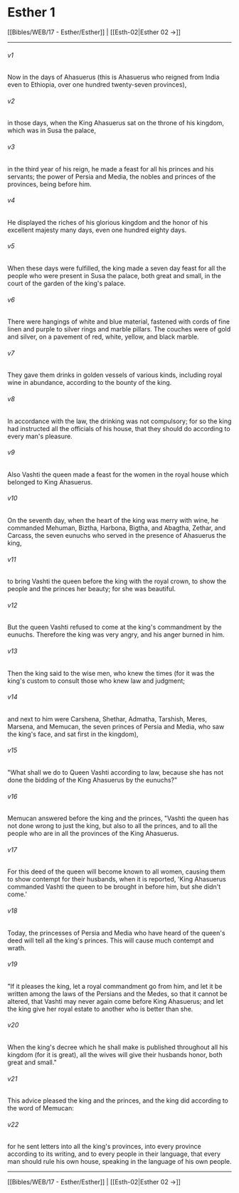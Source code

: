 # Esther 1

[[Bibles/WEB/17 - Esther/Esther]] | [[Esth-02|Esther 02 →]]
***



###### v1 
Now in the days of Ahasuerus (this is Ahasuerus who reigned from India even to Ethiopia, over one hundred twenty-seven provinces), 

###### v2 
in those days, when the King Ahasuerus sat on the throne of his kingdom, which was in Susa the palace, 

###### v3 
in the third year of his reign, he made a feast for all his princes and his servants; the power of Persia and Media, the nobles and princes of the provinces, being before him. 

###### v4 
He displayed the riches of his glorious kingdom and the honor of his excellent majesty many days, even one hundred eighty days. 

###### v5 
When these days were fulfilled, the king made a seven day feast for all the people who were present in Susa the palace, both great and small, in the court of the garden of the king's palace. 

###### v6 
There were hangings of white and blue material, fastened with cords of fine linen and purple to silver rings and marble pillars. The couches were of gold and silver, on a pavement of red, white, yellow, and black marble. 

###### v7 
They gave them drinks in golden vessels of various kinds, including royal wine in abundance, according to the bounty of the king. 

###### v8 
In accordance with the law, the drinking was not compulsory; for so the king had instructed all the officials of his house, that they should do according to every man's pleasure. 

###### v9 
Also Vashti the queen made a feast for the women in the royal house which belonged to King Ahasuerus. 

###### v10 
On the seventh day, when the heart of the king was merry with wine, he commanded Mehuman, Biztha, Harbona, Bigtha, and Abagtha, Zethar, and Carcass, the seven eunuchs who served in the presence of Ahasuerus the king, 

###### v11 
to bring Vashti the queen before the king with the royal crown, to show the people and the princes her beauty; for she was beautiful. 

###### v12 
But the queen Vashti refused to come at the king's commandment by the eunuchs. Therefore the king was very angry, and his anger burned in him. 

###### v13 
Then the king said to the wise men, who knew the times (for it was the king's custom to consult those who knew law and judgment; 

###### v14 
and next to him were Carshena, Shethar, Admatha, Tarshish, Meres, Marsena, and Memucan, the seven princes of Persia and Media, who saw the king's face, and sat first in the kingdom), 

###### v15 
"What shall we do to Queen Vashti according to law, because she has not done the bidding of the King Ahasuerus by the eunuchs?" 

###### v16 
Memucan answered before the king and the princes, "Vashti the queen has not done wrong to just the king, but also to all the princes, and to all the people who are in all the provinces of the King Ahasuerus. 

###### v17 
For this deed of the queen will become known to all women, causing them to show contempt for their husbands, when it is reported, 'King Ahasuerus commanded Vashti the queen to be brought in before him, but she didn't come.' 

###### v18 
Today, the princesses of Persia and Media who have heard of the queen's deed will tell all the king's princes. This will cause much contempt and wrath. 

###### v19 
"If it pleases the king, let a royal commandment go from him, and let it be written among the laws of the Persians and the Medes, so that it cannot be altered, that Vashti may never again come before King Ahasuerus; and let the king give her royal estate to another who is better than she. 

###### v20 
When the king's decree which he shall make is published throughout all his kingdom (for it is great), all the wives will give their husbands honor, both great and small." 

###### v21 
This advice pleased the king and the princes, and the king did according to the word of Memucan: 

###### v22 
for he sent letters into all the king's provinces, into every province according to its writing, and to every people in their language, that every man should rule his own house, speaking in the language of his own people.

***
[[Bibles/WEB/17 - Esther/Esther]] | [[Esth-02|Esther 02 →]]
